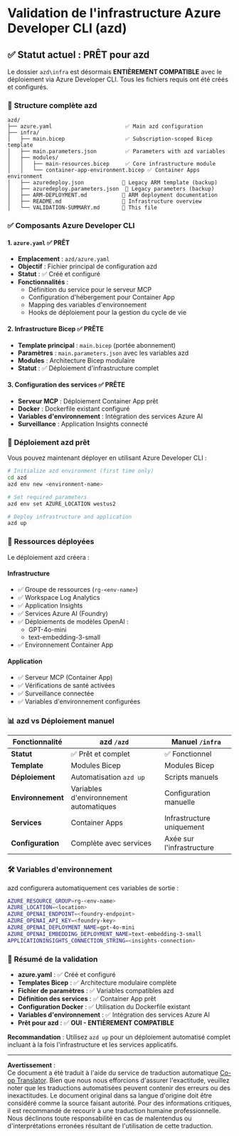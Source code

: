 <!--
CO_OP_TRANSLATOR_METADATA:
{
  "original_hash": "20ed201aa472e9936f4e0c5144626011",
  "translation_date": "2025-09-30T12:50:08+00:00",
  "source_file": "azd/infra/VALIDATION-SUMMARY.md",
  "language_code": "fr"
}
-->
# Validation de l'infrastructure Azure Developer CLI (azd)

## ✅ **Statut actuel : PRÊT pour azd**

Le dossier `azd\infra` est désormais **ENTIÈREMENT COMPATIBLE** avec le déploiement via Azure Developer CLI. Tous les fichiers requis ont été créés et configurés.

### 📁 **Structure complète azd**
```
azd/
├── azure.yaml                       ✅ Main azd configuration
├── infra/
│   ├── main.bicep                   ✅ Subscription-scoped Bicep template
│   ├── main.parameters.json         ✅ Parameters with azd variables
│   ├── modules/
│   │   ├── main-resources.bicep     ✅ Core infrastructure module
│   │   └── container-app-environment.bicep ✅ Container Apps environment
│   ├── azuredeploy.json            📄 Legacy ARM template (backup)
│   ├── azuredeploy.parameters.json  📄 Legacy parameters (backup)
│   ├── ARM-DEPLOYMENT.md           📄 ARM deployment documentation
│   ├── README.md                   📄 Infrastructure overview
│   └── VALIDATION-SUMMARY.md       📝 This file
```

### ✅ **Composants Azure Developer CLI**

#### 1. `azure.yaml` ✅ **PRÊT**
- **Emplacement** : `azd/azure.yaml`
- **Objectif** : Fichier principal de configuration azd
- **Statut** : ✅ Créé et configuré
- **Fonctionnalités** :
  - Définition du service pour le serveur MCP
  - Configuration d'hébergement pour Container App
  - Mapping des variables d'environnement
  - Hooks de déploiement pour la gestion du cycle de vie

#### 2. **Infrastructure Bicep** ✅ **PRÊTE**
- **Template principal** : `main.bicep` (portée abonnement)
- **Paramètres** : `main.parameters.json` avec les variables azd
- **Modules** : Architecture Bicep modulaire
- **Statut** : ✅ Déploiement d'infrastructure complet

#### 3. **Configuration des services** ✅ **PRÊTE**
- **Serveur MCP** : Déploiement Container App prêt
- **Docker** : Dockerfile existant configuré
- **Variables d'environnement** : Intégration des services Azure AI
- **Surveillance** : Application Insights connecté

### 🚀 **Déploiement azd prêt**

Vous pouvez maintenant déployer en utilisant Azure Developer CLI :

```bash
# Initialize azd environment (first time only)
cd azd
azd env new <environment-name>

# Set required parameters
azd env set AZURE_LOCATION westus2

# Deploy infrastructure and application
azd up
```

### 🎯 **Ressources déployées**

Le déploiement azd créera :

#### **Infrastructure** 
- ✅ Groupe de ressources (`rg-<env-name>`)
- ✅ Workspace Log Analytics
- ✅ Application Insights
- ✅ Services Azure AI (Foundry)
- ✅ Déploiements de modèles OpenAI :
  - GPT-4o-mini
  - text-embedding-3-small
- ✅ Environnement Container App

#### **Application**
- ✅ Serveur MCP (Container App)
- ✅ Vérifications de santé activées
- ✅ Surveillance connectée
- ✅ Variables d'environnement configurées

### 📊 **azd vs Déploiement manuel**

| Fonctionnalité | azd `/azd` | Manuel `/infra` |
|----------------|------------|-----------------|
| **Statut** | ✅ Prêt et complet | ✅ Fonctionnel |
| **Template** | Modules Bicep | Modules Bicep |
| **Déploiement** | Automatisation `azd up` | Scripts manuels |
| **Environnement** | Variables d'environnement automatiques | Configuration manuelle |
| **Services** | Container Apps | Infrastructure uniquement |
| **Configuration** | Complète avec services | Axée sur l'infrastructure |

### 🛠️ **Variables d'environnement**

azd configurera automatiquement ces variables de sortie :

```bash
AZURE_RESOURCE_GROUP=rg-<env-name>
AZURE_LOCATION=<location>
AZURE_OPENAI_ENDPOINT=<foundry-endpoint>
AZURE_OPENAI_API_KEY=<foundry-key>
AZURE_OPENAI_DEPLOYMENT_NAME=gpt-4o-mini
AZURE_OPENAI_EMBEDDING_DEPLOYMENT_NAME=text-embedding-3-small
APPLICATIONINSIGHTS_CONNECTION_STRING=<insights-connection>
```

### 🚨 **Résumé de la validation**

- **azure.yaml** : ✅ Créé et configuré
- **Templates Bicep** : ✅ Architecture modulaire complète
- **Fichier de paramètres** : ✅ Variables compatibles azd
- **Définition des services** : ✅ Container App prêt
- **Configuration Docker** : ✅ Utilisation du Dockerfile existant
- **Variables d'environnement** : ✅ Intégration des services Azure AI
- **Prêt pour azd** : ✅ **OUI - ENTIÈREMENT COMPATIBLE**

**Recommandation** : Utilisez `azd up` pour un déploiement automatisé complet incluant à la fois l'infrastructure et les services applicatifs.

---

**Avertissement** :  
Ce document a été traduit à l'aide du service de traduction automatique [Co-op Translator](https://github.com/Azure/co-op-translator). Bien que nous nous efforcions d'assurer l'exactitude, veuillez noter que les traductions automatisées peuvent contenir des erreurs ou des inexactitudes. Le document original dans sa langue d'origine doit être considéré comme la source faisant autorité. Pour des informations critiques, il est recommandé de recourir à une traduction humaine professionnelle. Nous déclinons toute responsabilité en cas de malentendus ou d'interprétations erronées résultant de l'utilisation de cette traduction.
